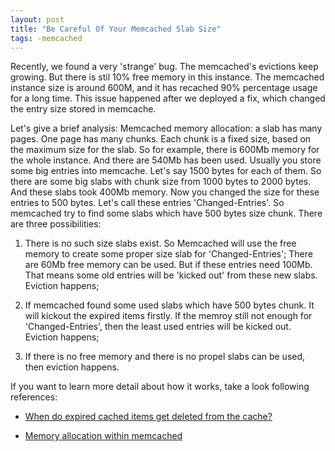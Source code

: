 ```yaml
---
layout: post
title: "Be Careful Of Your Memcached Slab Size"
tags: -memcached
---
```


Recently, we found a very 'strange' bug. The memcached's evictions keep growing. But there is stil 10% free memory in this instance. The memcached instance size is around 600M, and it has recached 90% percentage usage for a long time. This issue happened after we deployed a fix, which changed the entry size stored in memcache. 

Let's give a brief analysis:
Memcached memory allocation: a slab has many pages. One page has many chunks. Each chunk is a fixed size, based on the maximum size for the slab. So for example, there is 600Mb memory for the whole instance. And there are 540Mb has been used. Usually you store some big entries into memcache. Let's say 1500 bytes for each of them. So there are some big slabs with chunk size from 1000 bytes to 2000 bytes. And these slabs took 400Mb memory. Now you changed the size for these entries to 500 bytes. Let's call these entries 'Changed-Entries'. So memcached try to find some slabs which have 500 bytes size chunk. There are three possibilities:

1. There is no such size slabs exist. So Memcached will use the free memory to create some proper size slab for 'Changed-Entries'; There are 60Mb free memory can be used. But if these entries need 100Mb. That means some old entries will be 'kicked out' from these new slabs. Eviction happens;

2. If memcached found some used slabs which have 500 bytes chunk. It will kickout the expired items firstly. If the memroy still not enough for 'Changed-Entries', then the least used entries will be kicked out. Eviction happens;

3. If there is no free memory and there is no propel slabs can be used, then eviction happens.



If you want to learn more detail about how it works, take a look following references:

* <a href='http://code.google.com/p/memcached/wiki/FAQ#When_do_expired_cached_items_get_deleted_from_the_cache?'>When do expired cached items get deleted from the cache?</a> 

* <a href='http://dev.mysql.com/doc/refman/5.0/en/ha-memcached-using-memory.html'>Memory allocation within memcached</a>
